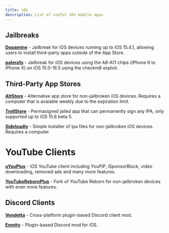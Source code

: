 ```yaml
---
title: iOS 
description: List of useful iOS mobile apps.
---
```


## Jailbreaks
[**Dopamine**](https://ellekit.space/dopamine/) - Jailbreak for iOS devices running up to iOS 15.4.1, allowing users to install third-party apps outside of the App Store.

[**palera1n**](https://palera.in/) - Jailbreak for iOS devices using the A8-A11 chips (iPhone 6 to iPhone X) on iOS 15.0-16.5 using the checkm8 exploit.

## Third-Party App Stores
[**AltStore**](https://altstore.io/) - Alternative app store for non-jailbroken iOS devices. Requires a computer that is avaiable weekly due to the expiration limit.

[**TrollStore**](https://github.com/opa334/TrollStore) - Permasigned jailed app that can permanently sign any IPA, only supported up to iOS 15.6 beta 5.

[**Sideloadly**](https://sideloadly.io/) - Simple installer of ipa files for non-jailbroken iOS devices. Requires a computer.  

# YouTube Clients
[**uYouPlus**](https://github.com/qnblackcat/uYouPlus) - iOS YouTube client including YouPiP, iSponsorBlock, video downloading, removed ads and many more features.

[**YouTubeRebornPlus**](https://github.com/arichorn/YouTubeRebornPlus) - Fork of YouTube Reborn for non-jailbroken devices with even more features.  

## Discord Clients
[**Vendetta**](https://github.com/vendetta-mod/Vendetta) - Cross-platform plugin-based Discord client mod.  

[**Enmity**](https://enmity.app/) - Plugin-based Discord mod for iOS.  
